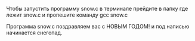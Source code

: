 Чтобы запустить программу snow.c в терминале прейдите в папку где лежит snow.c
и пропешите команду gcc snow.c

Программа snow.c поздравляем вас с НОВЫМ ГОДОМ! и под написью начинается снегопад.
